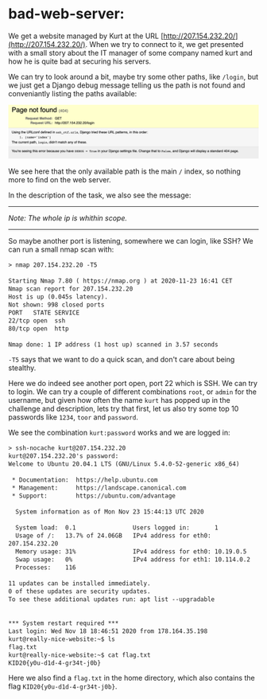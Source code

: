 # bad-web-server:
We get a website managed by Kurt at the URL [http://207.154.232.20/](http://207.154.232.20/). When we try to connect to it, we get presented with a small story about the IT manager of some company named kurt and how he is quite bad at securing his servers.

We can try to look around a bit, maybe try some other paths, like `/login`, but we just get a Django debug message telling us the path is not found and conveniantly listing the paths available:

![Django 404 error message](./404.png)

We see here that the only available path is the main `/` index, so nothing more to find on the web server.

In the description of the task, we also see the message:

---
_Note: The whole ip is whithin scope._

---

So maybe another port is listening, somewhere we can login, like SSH? We can run a small nmap scan with:

```
> nmap 207.154.232.20 -T5

Starting Nmap 7.80 ( https://nmap.org ) at 2020-11-23 16:41 CET
Nmap scan report for 207.154.232.20
Host is up (0.045s latency).
Not shown: 998 closed ports
PORT   STATE SERVICE
22/tcp open  ssh
80/tcp open  http

Nmap done: 1 IP address (1 host up) scanned in 3.57 seconds
```

`-T5` says that we want to do a quick scan, and don't care about being stealthy.

Here we do indeed see another port open, port 22 which is SSH. We can try to login. We can try a couple of different combinations `root`, or `admin` for the username, but given how often the name `kurt` has popped up in the challenge and description, lets try that first, let us also try some top 10 passwords like `1234`, `toor` and `password`.

We see the combination `kurt:password` works and we are logged in:

```
> ssh-nocache kurt@207.154.232.20
kurt@207.154.232.20's password: 
Welcome to Ubuntu 20.04.1 LTS (GNU/Linux 5.4.0-52-generic x86_64)

 * Documentation:  https://help.ubuntu.com
 * Management:     https://landscape.canonical.com
 * Support:        https://ubuntu.com/advantage

  System information as of Mon Nov 23 15:44:13 UTC 2020

  System load:  0.1                Users logged in:       1
  Usage of /:   13.7% of 24.06GB   IPv4 address for eth0: 207.154.232.20
  Memory usage: 31%                IPv4 address for eth0: 10.19.0.5
  Swap usage:   0%                 IPv4 address for eth1: 10.114.0.2
  Processes:    116

11 updates can be installed immediately.
0 of these updates are security updates.
To see these additional updates run: apt list --upgradable


*** System restart required ***
Last login: Wed Nov 18 18:46:51 2020 from 178.164.35.198
kurt@really-nice-website:~$ ls
flag.txt
kurt@really-nice-website:~$ cat flag.txt 
KID20{y0u-d1d-4-gr34t-j0b}
```

Here we also find a `flag.txt` in the home directory, which also contains the flag `KID20{y0u-d1d-4-gr34t-j0b}`.